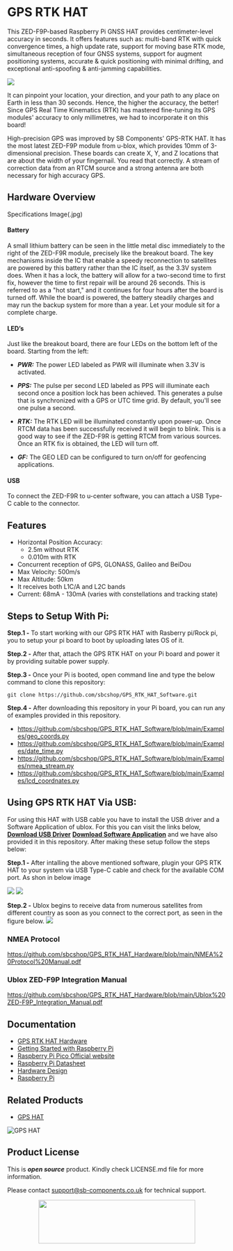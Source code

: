 # GPS RTK HAT 

This ZED-F9P-based Raspberry Pi GNSS HAT provides centimeter-level accuracy in seconds. It offers features such as: multi-band RTK with quick convergence times, a high update rate, support for moving base RTK mode, simultaneous reception of four GNSS systems, support for augment positioning systems, accurate & quick positioning with minimal drifting, and exceptional anti-spoofing & anti-jamming capabilities.

<img src = "https://github.com/sbcshop/GPS_RTK_HAT_Software/blob/main/images/img1.png"/>

It can pinpoint your location, your direction, and your path to any place on Earth in less than 30 seconds. Hence, the higher the accuracy, the better! Since GPS Real Time Kinematics (RTK) has mastered fine-tuning its GPS modules' accuracy to only millimetres, we had to incorporate it on this board!

High-precision GPS was improved by SB Components' GPS-RTK HAT. It has the most latest ZED-F9P module from u-blox, which provides 10mm of 3-dimensional precision. These boards can create X, Y, and Z locations that are about the width of your fingernail. You read that correctly. A stream of correction data from an RTCM source and a strong antenna are both necessary for high accuracy GPS.

## Hardware Overview

Specifications Image(.jpg)

#### Battery
A small lithium battery can be seen in the little metal disc immediately to the right of the ZED-F9R module, precisely like the breakout board. The key mechanisms inside the IC that enable a speedy reconnection to satellites are powered by this battery rather than the IC itself, as the 3.3V system does. When it has a lock, the battery will allow for a two-second time to first fix, however the time to first repair will be around 26 seconds. This is referred to as a "hot start," and it continues for four hours after the board is turned off. While the board is powered, the battery steadily charges and may run the backup system for more than a year. Let your module sit for a complete charge.


#### LED’s
Just like the breakout board, there are four LEDs on the bottom left of the board. Starting from the left:

* ***PWR:*** The power LED labeled as PWR will illuminate when 3.3V is activated.
* ***PPS:*** The pulse per second LED labeled as PPS will illuminate each second once a position lock has been achieved. This generates a pulse that is synchronized with a GPS or UTC time grid. By default, you'll see one pulse a second.

* ***RTK:*** The RTK LED will be illuminated constantly upon power-up. Once RTCM data has been successfully received it will begin to blink. This is a good way to see if the ZED-F9R is getting RTCM from various sources. Once an RTK fix is obtained, the LED will turn off.

* ***GF:*** The GEO LED can be configured to turn on/off for geofencing applications.

#### USB
To connect the ZED-F9R to u-center software, you can attach a USB Type-C cable to the connector.

## Features
* Horizontal Position Accuracy:
     * 2.5m without RTK
     * 0.010m with RTK
* Concurrent reception of GPS, GLONASS, Galileo and BeiDou
* Max Velocity: 500m/s 
* Max Altitude: 50km
* It receives both L1C/A and L2C bands
* Current: 68mA - 130mA (varies with constellations and tracking state)

## Steps to Setup With Pi:

**Step.1 -** To start working with our GPS RTK HAT with Rasberry pi/Rock pi, you to setup your pi board to boot by uploading lates OS of it.

**Step.2 -** After that, attach the GPS RTK HAT on your Pi board and power it by providing suitable power supply. 

**Step.3 -** Once your Pi is booted, open command line and type the below command to clone this repository:
```
git clone https://github.com/sbcshop/GPS_RTK_HAT_Software.git
```

**Step.4 -** After downloading this repository in your Pi board, you can run any of examples provided in this repository.
* https://github.com/sbcshop/GPS_RTK_HAT_Software/blob/main/Examples/geo_coords.py
* https://github.com/sbcshop/GPS_RTK_HAT_Software/blob/main/Examples/date_time.py
* https://github.com/sbcshop/GPS_RTK_HAT_Software/blob/main/Examples/nmea_stream.py
* https://github.com/sbcshop/GPS_RTK_HAT_Software/blob/main/Examples/lcd_coordnates.py

## Using GPS RTK HAT Via USB:

For using this HAT with USB cable you have to install the USB driver and a Software Application of ublox. For this you can visit the links below, [**Download USB Driver**](https://deviceinbox.com/drivers/1870-u-blox-gnss-standard-usb-driver.html) [**Download Software Application**](https://www.u-blox.com/en/product/u-center) and we have also provided it in this repository. After making these setup follow the steps below:

**Step.1 -** After intalling the above mentioned software, plugin your GPS RTK HAT to your system via USB Type-C cable and check for the available COM port. As shon in below image

<img src ="https://github.com/sbcshop/GPS_RTK_HAT_Software/blob/main/images/Scr2.png" />
<img src ="https://github.com/sbcshop/GPS_RTK_HAT_Software/blob/main/images/Scr1.png" />

**Step.2 -** Ublox begins to receive data from numerous satellites from different country as soon as you connect to the correct port, as seen in the figure below.
<img src ="https://github.com/sbcshop/GPS_RTK_HAT_Software/blob/main/images/img.JPG" />


### NMEA Protocol
https://github.com/sbcshop/GPS_RTK_HAT_Hardware/blob/main/NMEA%20Protocol%20Manual.pdf

### Ublox ZED-F9P Integration Manual
https://github.com/sbcshop/GPS_RTK_HAT_Hardware/blob/main/Ublox%20ZED-F9P_Integration_Manual.pdf


## Documentation

* [GPS RTK HAT Hardware](https://github.com/sbcshop/GPS_RTK_HAT_Hardware)
* [Getting Started with Raspberry Pi](https://www.raspberrypi.com/documentation/computers/getting-started.html)
* [Raspberry Pi Pico Official website](https://www.raspberrypi.com/documentation/microcontrollers/)
* [Raspberry Pi Datasheet](https://www.raspberrypi.com/documentation/computers/compute-module.html)
* [Hardware Design](https://www.raspberrypi.com/documentation/computers/compute-module.html)
* [Raspberry Pi](https://www.raspberrypi.com/documentation/microcontrollers/raspberry-pi-pico.html)


## Related Products

* [GPS HAT](https://shop.sb-components.co.uk/products/gps-hat-for-raspberry-pi?_pos=1&_sid=c0a565487&_ss=r)

 ![GPS HAT](https://cdn.shopify.com/s/files/1/1217/2104/products/GPSHATforRaspberryPi_4.png?v=1648553361&width=400)

## Product License

This is ***open source*** product. Kindly check LICENSE.md file for more information.

Please contact support@sb-components.co.uk for technical support.
<p align="center">
  <img width="360" height="100" src="https://cdn.shopify.com/s/files/1/1217/2104/files/Logo_sb_component_3.png?v=1666086771&width=350">
</p>

